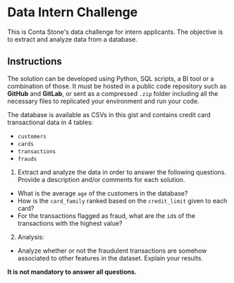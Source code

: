 # Data Intern Challenge

This is Conta Stone's data challenge for intern applicants. The objective is to extract and analyze data from a database.

## Instructions

The solution can be developed using Python, SQL scripts, a BI tool or a combination of those. 
It must be hosted in a public code repository such as **GitHub** and **GitLab**, or sent as a compressed `.zip` folder including all the necessary files to replicated your environment and run your code.

The database is available as CSVs in this gist and contains credit card transactional data in 4 tables:

- `customers`
- `cards`
- `transactions`
- `frauds`

1. Extract and analyze the data in order to answer the following questions. Provide a description and/or comments for each solution.

- What is the average `age` of the customers in the database?
- How is the `card_family` ranked based on the `credit_limit` given to each card?
- For the transactions flagged as fraud, what are the `id`s of the transactions with the highest value?

2. Analysis:

- Analyze whether or not the fraudulent transactions are somehow associated to other features in the dataset. Explain your results.

**It is not mandatory to answer all questions.**